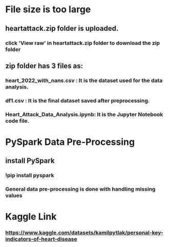 
# File size is too large
## heartattack.zip folder is uploaded.
  ### click 'View raw' in heartattack.zip folder to download the zip folder
## zip folder has 3 files as:
  ### heart_2022_with_nans.csv : It is the dataset used for the data analysis.
  ### df1.csv : It is the final dataset saved after preprocessing.
  ### Heart_Attack_Data_Analysis.ipynb: It is the Jupyter Notebook code file.
# PySpark Data Pre-Processing
  ## install PySpark 
  ### !pip install pyspark
  ### General data pre-processing is done with handling missing values
  
# Kaggle Link
### https://www.kaggle.com/datasets/kamilpytlak/personal-key-indicators-of-heart-disease
